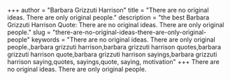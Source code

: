 +++
author = "Barbara Grizzuti Harrison"
title = "There are no original ideas. There are only original people."
description = "the best Barbara Grizzuti Harrison Quote: There are no original ideas. There are only original people."
slug = "there-are-no-original-ideas-there-are-only-original-people"
keywords = "There are no original ideas. There are only original people.,barbara grizzuti harrison,barbara grizzuti harrison quotes,barbara grizzuti harrison quote,barbara grizzuti harrison sayings,barbara grizzuti harrison saying,quotes, sayings,quote, saying, motivation"
+++
There are no original ideas. There are only original people.
